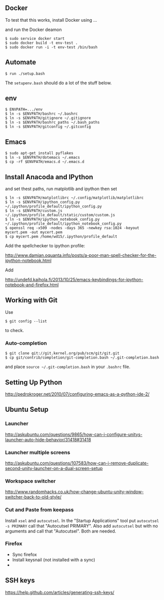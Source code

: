 ## Docker

To test that this works, install Docker using ...

   

and run the Docker deamon

    $ sudo service docker start
    $ sudo docker build -t env-test .
    $ sudo docker run -i -t env-test /bin/bash


## Automate

    $ run ./setup.bash



The `setupenv.bash` should do a lot of the stuff below.

## env

    $ ENVPATH=.../env
    $ ln -s $ENVPATH/bashrc ~/.bashrc
    $ ln -s $ENVPATH/gitignore ~/.gitignore
    $ ln -s $ENVPATH/bashrc_paths ~/.bash_paths
    $ ln -s $ENVPATH/gitconfig ~/.gitconfig

## Emacs

    $ sudo apt-get install pyflakes
    $ ln -s $ENVPATH/dotemacs ~/.emacs 
    $ cp -rf $ENVPATH/emacs.d ~/.emacs.d

## Install Anacoda and IPython

and set thest paths, run matplotlib and ipython then set

    $ ln -s $ENVPATH/matplotlibrc ~/.config/matplotlib/matplotlibrc
    $ ln -s $ENVPATH/ipython_config.py ~/.ipython/profile_default/ipython_config.py
    $ ln -s $ENVPATH/custom.js ~/.ipython/profile_default/static/custom/custom.js
    $ ln -s $ENVPATH/ipython_notebook_config.py ~/.ipython/profile_default/ipython_notebook_config.py
    $ openssl req -x509 -nodes -days 365 -newkey rsa:1024 -keyout mycert.pem -out mycert.pem
    $ cp mycert.pem /home/wd15/.ipython/profile_default

Add the spellchecker to ipython profile:

http://www.damian.oquanta.info/posts/a-poor-man-spell-checker-for-the-ipython-notebook.html

Add

http://undefd.kaihola.fi/2013/10/25/emacs-keybindings-for-ipython-notebook-and-firefox.html

## Working with Git                                                                               
                                                                                               
Use

    $ git config --list

to check.

### Auto-completion

    $ git clone git://git.kernel.org/pub/scm/git/git.git
    $ cp git/contrib/completion/git-completion.bash ~/.git-completion.bash


and place ``source ~/.git-completion.bash`` in your ``.bashrc`` file.

## Setting Up Python

http://pedrokroger.net/2010/07/configuring-emacs-as-a-python-ide-2/

## Ubuntu Setup

### Launcher

http://askubuntu.com/questions/9865/how-can-i-configure-unitys-launcher-auto-hide-behavior/31418#31418

### Launcher multiple screens

http://askubuntu.com/questions/107583/how-can-i-remove-duplicate-second-unity-launcher-on-a-dual-screen-setup

### Workspace switcher

http://www.randomhacks.co.uk/how-change-ubuntu-unity-window-switcher-back-to-old-style/

### Cut and Paste from keepass

Install ```xsel``` and ```autocutsel```. In the "Startup Applications" tool put ```autocutsel -s PRIMARY``` call that "Autocutsel PRIMARY". Also add ```autocutsel``` but with no arguments and call that "Autocutsel". Both are needed.

### Firefox

 * Sync firefox
 * Install keysnail (not installed with a sync)
 * 
## SSH keys

https://help.github.com/articles/generating-ssh-keys/
